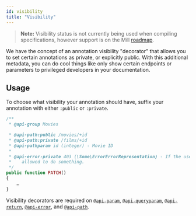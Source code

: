 ```yaml
---
id: visibility
title: "Visibility"
---
```


> **Note:** Visibility status is not currently being used when compiling specifications, however support is on the Mill [roadmap](https://github.com/vimeo/mill/milestones).

We have the concept of an annotation visibility "decorator" that allows you to set certain annotations as private, or explicitly public. With this additional metadata, you can do cool things like only show certain endpoints or parameters to privileged developers in your documentation.

## Usage
To choose what visibility your annotation should have, suffix your annotation with either `:public` or `:private`.

```php
/**
 * @api-group Movies

 * @api-path:public /movies/+id
 * @api-path:private /films/+id
 * @api-pathparam id (integer) - Movie ID
 *
 * @api-error:private 403 (\Some\ErrorErrorRepresentation) - If the user isn't
 *    allowed to do something.
 */
public function PATCH()
{
    …
}
```

Visibility decorators are required on [`@api-param`](reference-api-param.md), [`@api-queryparam`](reference-api-queryparam.md), [`@api-return`](reference-api-return.md), [`@api-error`](reference-api-error.md), and [`@api-path`](reference-api-path.md).
